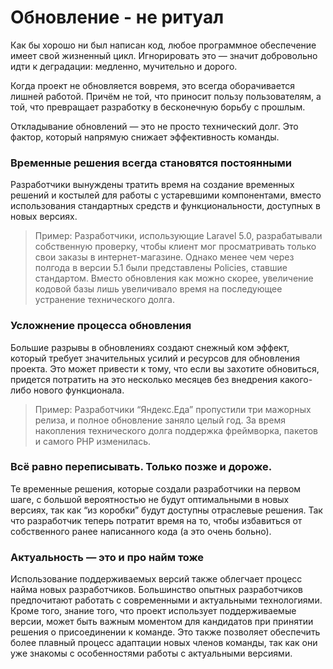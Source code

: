 # Обновление - не ритуал

Как бы хорошо ни был написан код, любое программное обеспечение имеет свой жизненный цикл.
Игнорировать это — значит добровольно идти к деградации: медленно, мучительно и дорого.

Когда проект не обновляется вовремя, это всегда оборачивается лишней работой. Причём не той, что приносит пользу пользователям, а той, что превращает разработку в бесконечную борьбу с прошлым.

Откладывание обновлений — это не просто технический долг. Это фактор, который напрямую снижает эффективность команды.

### Временные решения всегда становятся постоянными
Разработчики вынуждены тратить время на создание временных решений и костылей для работы с устаревшими компонентами, вместо использования стандартных средств и функциональности, доступных в новых версиях.

> Пример: Разработчики, использующие Laravel 5.0, разрабатывали собственную проверку, чтобы клиент мог просматривать только свои заказы в интернет-магазине. Однако менее чем через полгода в версии 5.1 были представлены Policies, ставшие стандартом. Вместо обновления как можно скорее, увеличение кодовой базы лишь увеличивало время на последующее устранение технического долга.

### Усложнение процесса обновления
Большие разрывы в обновлениях создают снежный ком эффект, который требует значительных усилий и ресурсов для обновления проекта. Это может привести к тому, что если вы захотите обновиться, придется потратить на это несколько месяцев без внедрения какого-либо нового функционала.

> Пример: Разработчики “Яндекс.Еда” пропустили три мажорных релиза, и полное обновление заняло целый год. За время накопления технического долга поддержка фреймворка, пакетов и самого PHP изменилась.

### Всё равно переписывать. Только позже и дороже.

Те временные решения, которые создали разработчики на первом шаге, с большой вероятностью не будут оптимальными в новых версиях, так как “из коробки” будут доступны отраслевые решения. Так что разработчик теперь потратит время на то, чтобы избавиться от собственного ранее написанного кода (а это очень больно).


### Актуальность — это и про найм тоже

Использование поддерживаемых версий также облегчает процесс найма новых разработчиков. Большинство опытных разработчиков предпочитают работать с современными и актуальными технологиями. Кроме того, знание того, что проект использует поддерживаемые версии, может быть важным моментом для кандидатов при принятии решения о присоединении к команде. Это также позволяет обеспечить более плавный процесс адаптации новых членов команды, так как они уже знакомы с особенностями работы с актуальными версиями.

